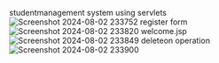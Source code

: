 studentmanagement system using servlets
![Screenshot 2024-08-02 233752](https://github.com/user-attachments/assets/c5de88dd-5c8f-4b56-b636-509d291c2403)
register form
![Screenshot 2024-08-02 233820](https://github.com/user-attachments/assets/6f5ffe02-dd06-48bb-bf29-46d6024e5d30)
welcome.jsp
![Screenshot 2024-08-02 233849](https://github.com/user-attachments/assets/0d7ce775-986c-4a60-b04d-09e9a8dbf191)
deleteon operation
![Screenshot 2024-08-02 233900](https://github.com/user-attachments/assets/17e1d2c7-a82d-4e79-b5c1-a6f42feb4fd5)
